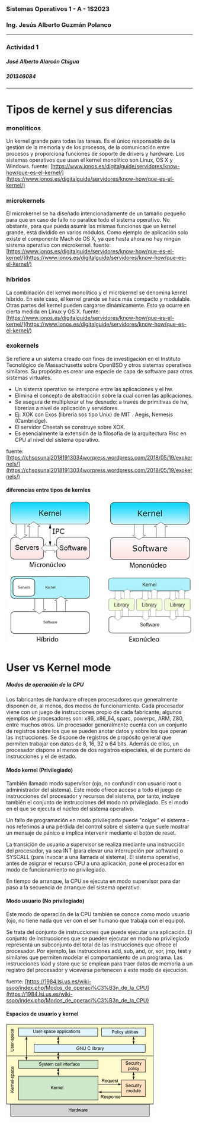 ### Sistemas Operativos 1 - A - 1S2023
### Ing. Jesús Alberto Guzmán Polanco

---
### Actividad 1
##### José Alberto Alarcón Chigua
##### 201346084
---
# Tipos de kernel y sus diferencias
### monolíticos
Un kernel grande para todas las tareas. Es el único responsable de la gestión de la memoria y de los procesos, de la comunicación entre procesos y proporciona funciones de soporte de drivers y hardware. Los sistemas operativos que usan el kernel monolítico son Linux, OS X y Windows.
fuente: [https://www.ionos.es/digitalguide/servidores/know-how/que-es-el-kernel/](https://www.ionos.es/digitalguide/servidores/know-how/que-es-el-kernel/)
### microkernels
El microkernel se ha diseñado intencionadamente de un tamaño pequeño para que en caso de fallo no paralice todo el sistema operativo. No obstante, para que pueda asumir las mismas funciones que un kernel grande, está dividido en varios módulos. Como ejemplo de aplicación solo existe el componente Mach de OS X, ya que hasta ahora no hay ningún sistema operativo con microkernel.
fuente: [https://www.ionos.es/digitalguide/servidores/know-how/que-es-el-kernel/](https://www.ionos.es/digitalguide/servidores/know-how/que-es-el-kernel/)
### híbridos
La combinación del kernel monolítico y el microkernel se denomina kernel híbrido. En este caso, el kernel grande se hace más compacto y modulable. Otras partes del kernel pueden cargarse dinámicamente. Esto ya ocurre en cierta medida en Linux y OS X.
fuente: [https://www.ionos.es/digitalguide/servidores/know-how/que-es-el-kernel/](https://www.ionos.es/digitalguide/servidores/know-how/que-es-el-kernel/)
### exokernels
Se refiere a un sistema creado con fines de investigación en el Instituto Tecnológico de Massachusetts sobre OpenBSD y otros sistemas operativos similares. Su propósito es crear una especie de capa de software para otros sistemas virtuales.

- Un sistema operativo se interpone entre las aplicaciones y el hw.
- Elimina el concepto de abstracción sobre la cual corren las aplicaciones.
- Se asegura de multiplexar el hw desnudo: a través de primitivas de hw, librerías a nivel de aplicación y servidores.
- Ej: XOK con Exos (librería sos tipo Unix) de MIT . Aegis, Nemesis (Cambridge).
- El servidor Cheetah se construye sobre XOK.
- Es esencialmente la extensión de la filosofía de la arquitectura Risc en CPU al nivel del sistema operativo.

fuente: [https://chsosunal20181913034worpress.wordpress.com/2018/05/19/exokernels/](https://chsosunal20181913034worpress.wordpress.com/2018/05/19/exokernels/)

#### diferencias entre tipos de kernles

![tipos](img1.jpg?raw=true "Diferencias entre tipos de kernles")


# User vs Kernel mode

##### Modos de operación de la CPU
Los fabricantes de hardware ofrecen procesadores que generalmente disponen de, al menos, dos modos de funcionamiento.
Cada procesador viene con un juego de instrucciones propio de cada fabricante, algunos ejemplos de procesadores son: x86, x86_64, sparc, powerpc, ARM, Z80, entre muchos otros.
Un procesador generalmente cuenta con un conjunto de registros sobre los que se pueden anotar datos y sobre los que operan las instrucciones.
Se dispone de registros de propósito general que permiten trabajar con datos de 8, 16, 32 o 64 bits. Además de ellos, un procesador dispone al menos de dos registros especiales, el de puntero de instrucciones y el de estado.

#### Modo kernel (Privilegiado)
También llamado modo supervisor (ojo, no confundir con usuario root o administrador del sistema). Este modo ofrece acceso a todo el juego de instrucciones del procesador y recursos del sistema, por tanto, incluye también el conjunto de instrucciones del modo no privilegiado. Es el modo en el que se ejecuta el núcleo del sistema operativo.

Un fallo de programación en modo privilegiado puede "colgar" el sistema - nos referimos a una pérdida del control sobre el sistema que suele mostrar un mensaje de pánico e implica intervenir mediante el botón de reset.

La transición de usuario a supervisor se realiza mediante una instrucción del procesador, ya sea INT (para elevar una interrupción por software) o SYSCALL (para invocar a una llamada al sistema). El sistema operativo, antes de asignar el recurso CPU a una aplicación, pone el procesador en modo de funcionamiento no privilegiado.

En tiempo de arranque, la CPU se ejecuta en modo supervisor para dar paso a la secuencia de arranque del sistema operativo.

#### Modo usuario (No privilegiado)
Este modo de operación de la CPU también se conoce como modo usuario (ojo, no tiene nada que ver con el ser humano que trabaja con el equipo).

Se trata del conjunto de instrucciones que puede ejecutar una aplicación. El conjunto de instrucciones que se pueden ejecutar en modo no privilegiado representa un subconjunto del total de las instrucciones que ofrece el procesador. Por ejemplo, las instrucciones add, sub, and, or, xor, jmp, test y similares que permiten modelar el comportamiento de un programa. Las instrucciones load y store que se emplean para traer datos de memoria a un registro del procesador y viceversa pertenecen a este modo de ejecución.

fuente: [https://1984.lsi.us.es/wiki-ssoo/index.php/Modos_de_operaci%C3%B3n_de_la_CPU](https://1984.lsi.us.es/wiki-ssoo/index.php/Modos_de_operaci%C3%B3n_de_la_CPU)


#### Espacios de usuario y kernel

![espacios](img2.jpg?raw=true "Espacios de usuario y kernel")
